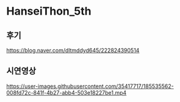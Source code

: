 # HanseiThon_5th

## 후기
https://blog.naver.com/dltmddyd645/222824390514

## 시연영상
https://user-images.githubusercontent.com/35417717/185535562-008fd72c-841f-4b27-abb4-503e18227be1.mp4

